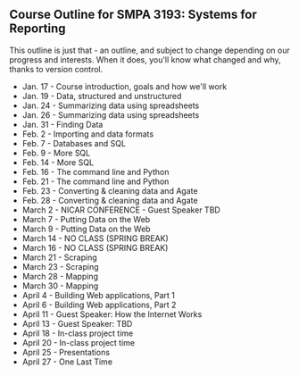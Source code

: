 ## Course Outline for SMPA 3193: Systems for Reporting

This outline is just that - an outline, and subject to change depending on our progress and interests. When it does, you'll know what changed and why, thanks to version control.

* Jan. 17 - Course introduction, goals and how we'll work
* Jan. 19 - Data, structured and unstructured
* Jan. 24 - Summarizing data using spreadsheets
* Jan. 26 - Summarizing data using spreadsheets
* Jan. 31 - Finding Data
* Feb. 2 - Importing and data formats
* Feb. 7 - Databases and SQL
* Feb. 9 - More SQL
* Feb. 14 - More SQL
* Feb. 16 - The command line and Python
* Feb. 21 - The command line and Python
* Feb. 23 - Converting & cleaning data and Agate
* Feb. 28 - Converting & cleaning data and Agate
* March 2 - NICAR CONFERENCE - Guest Speaker TBD
* March 7 - Putting Data on the Web
* March 9 - Putting Data on the Web
* March 14 - NO CLASS (SPRING BREAK)
* March 16 - NO CLASS (SPRING BREAK)
* March 21 - Scraping
* March 23 - Scraping
* March 28 - Mapping
* March 30 - Mapping
* April 4 - Building Web applications, Part 1
* April 6 - Building Web applications, Part 2
* April 11 - Guest Speaker: How the Internet Works
* April 13 - Guest Speaker: TBD
* April 18 - In-class project time
* April 20 - In-class project time
* April 25 - Presentations
* April 27 - One Last Time
